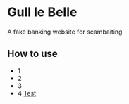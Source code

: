 # Gull le Belle

A fake banking website for scambaiting


## How to use
* 1
* 2
* 3
* 4
[Test](https://www.google.com)
